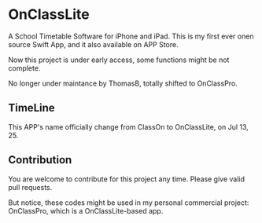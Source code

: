 # OnClassLite
A School Timetable Software for iPhone and iPad.
This is my first ever onen source Swift App, and it also available on APP Store.

Now this project is under early access, some functions might be not complete.

No longer under maintance by ThomasB, totally shifted to OnClassPro.

## TimeLine
This APP's name officially change from ClassOn to OnClassLite, on Jul 13, 25.

## Contribution
You are welcome to contribute for this project any time. Please give valid pull requests.

But notice, these codes might be used in my personal commercial project: OnClassPro, which is a OnClassLite-based app.

